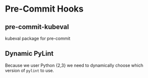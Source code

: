 # Pre-Commit Hooks

## pre-commit-kubeval

kubeval package for pre-commit

## Dynamic PyLint

Because we user Python {2,3} we need to dynamically choose which version of
`pylint` to use.
